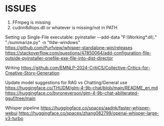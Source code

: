 # ISSUES

1. FFmpeg is missing
2. cudnn8dlops.dll or whatever is missing/not in PATH

Setting up Single-File executable:
    pyinstaller  --add-data "F:\Working\*.dll;." "./summarize.py" -n "tldw-windows"    
    https://github.com/Purfview/whisper-standalone-win/releases
    https://stackoverflow.com/questions/47850064/add-configuration-file-outside-pyinstaller-onefile-exe-file-into-dist-director

Writing
    https://github.com/EMNLP-2024-CritiCS/Collective-Critics-for-Creative-Story-Generation


Update model suggestions for RAG vs Chatting/General use
    https://huggingface.co/THUDM/glm-4-9b-chat/blob/main/README_en.md
    https://huggingface.co/byroneverson/glm-4-9b-chat-abliterated-gguf/tree/main

Whisper pipeline
    https://huggingface.co/spaces/aadnk/faster-whisper-webui
    https://huggingface.co/spaces/zhang082799/openai-whisper-large-v3-turbo
